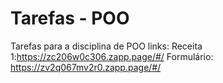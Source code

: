 # Tarefas - POO
 Tarefas para a disciplina de POO
 links:
 Receita 1:https://zc206w0c306.zapp.page/#/
Formulário: https://zv2q067mv2r0.zapp.page/#/
